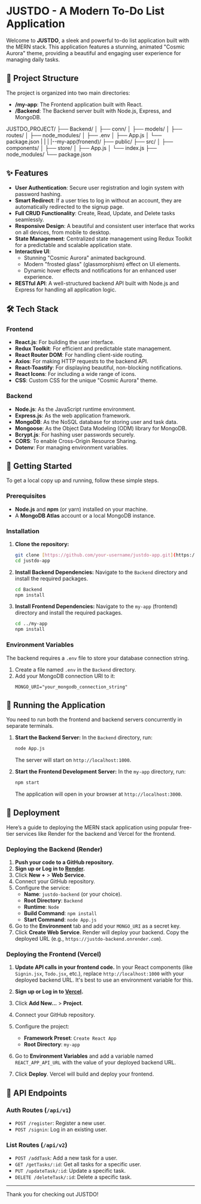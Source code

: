 # JUSTDO - A Modern To-Do List Application

Welcome to **JUSTDO**, a sleek and powerful to-do list application built with the MERN stack. This application features a stunning, animated "Cosmic Aurora" theme, providing a beautiful and engaging user experience for managing daily tasks.

## 📂 Project Structure

The project is organized into two main directories:

-   **/my-app**: The Frontend application built with React.
-   **/Backend**: The Backend server built with Node.js, Express, and MongoDB.


JUSTDO_PROJECT/
├── Backend/
│   ├── conn/
│   ├── models/
│   ├── routes/
│   ├── node_modules/
│   ├── .env
│   ├── App.js
│   └── package.json
|
|
|
|--my-app(fronend)/
├── public/
├── src/
│   ├── components/
│   ├── store/
│   ├── App.js
│   └── index.js
├── node_modules/
└── package.json


## ✨ Features

* **User Authentication**: Secure user registration and login system with password hashing.
* **Smart Redirect**: If a user tries to log in without an account, they are automatically redirected to the signup page.
* **Full CRUD Functionality**: Create, Read, Update, and Delete tasks seamlessly.
* **Responsive Design**: A beautiful and consistent user interface that works on all devices, from mobile to desktop.
* **State Management**: Centralized state management using Redux Toolkit for a predictable and scalable application state.
* **Interactive UI**:
    * Stunning "Cosmic Aurora" animated background.
    * Modern "frosted glass" (glassmorphism) effect on UI elements.
    * Dynamic hover effects and notifications for an enhanced user experience.
* **RESTful API**: A well-structured backend API built with Node.js and Express for handling all application logic.

## 🛠️ Tech Stack

### Frontend
* **React.js**: For building the user interface.
* **Redux Toolkit**: For efficient and predictable state management.
* **React Router DOM**: For handling client-side routing.
* **Axios**: For making HTTP requests to the backend API.
* **React-Toastify**: For displaying beautiful, non-blocking notifications.
* **React Icons**: For including a wide range of icons.
* **CSS**: Custom CSS for the unique "Cosmic Aurora" theme.

### Backend
* **Node.js**: As the JavaScript runtime environment.
* **Express.js**: As the web application framework.
* **MongoDB**: As the NoSQL database for storing user and task data.
* **Mongoose**: As the Object Data Modeling (ODM) library for MongoDB.
* **Bcrypt.js**: For hashing user passwords securely.
* **CORS**: To enable Cross-Origin Resource Sharing.
* **Dotenv**: For managing environment variables.

## 🚀 Getting Started

To get a local copy up and running, follow these simple steps.

### Prerequisites

* **Node.js** and **npm** (or yarn) installed on your machine.
* A **MongoDB Atlas** account or a local MongoDB instance.

### Installation

1.  **Clone the repository:**
    ```sh
    git clone [https://github.com/your-username/justdo-app.git](https://github.com/your-username/justdo-app.git)
    cd justdo-app
    ```

2.  **Install Backend Dependencies:**
    Navigate to the `Backend` directory and install the required packages.
    ```sh
    cd Backend
    npm install
    ```

3.  **Install Frontend Dependencies:**
    Navigate to the `my-app` (frontend) directory and install the required packages.
    ```sh
    cd ../my-app
    npm install
    ```

### Environment Variables

The backend requires a `.env` file to store your database connection string.

1.  Create a file named `.env` in the `Backend` directory.
2.  Add your MongoDB connection URI to it:
    ```
    MONGO_URI="your_mongodb_connection_string"
    ```

## 🏃 Running the Application

You need to run both the frontend and backend servers concurrently in separate terminals.

1.  **Start the Backend Server:**
    In the `Backend` directory, run:
    ```sh
    node App.js
    ```
    The server will start on `http://localhost:1000`.

2.  **Start the Frontend Development Server:**
    In the `my-app` directory, run:
    ```sh
    npm start
    ```
    The application will open in your browser at `http://localhost:3000`.

## 🚢 Deployment

Here’s a guide to deploying the MERN stack application using popular free-tier services like Render for the backend and Vercel for the frontend.

### Deploying the Backend (Render)

1.  **Push your code to a GitHub repository.**
2.  **Sign up or Log in to [Render](https://render.com/).**
3.  Click **New +** > **Web Service**.
4.  Connect your GitHub repository.
5.  Configure the service:
    * **Name**: `justdo-backend` (or your choice).
    * **Root Directory**: `Backend`
    * **Runtime**: `Node`
    * **Build Command**: `npm install`
    * **Start Command**: `node App.js`
6.  Go to the **Environment** tab and add your `MONGO_URI` as a secret key.
7.  Click **Create Web Service**. Render will deploy your backend. Copy the deployed URL (e.g., `https://justdo-backend.onrender.com`).

### Deploying the Frontend (Vercel)

1.  **Update API calls in your frontend code.**
    In your React components (like `Signin.jsx`, `Todo.jsx`, etc.), replace `http://localhost:1000` with your deployed backend URL. It's best to use an environment variable for this.

2.  **Sign up or Log in to [Vercel](https://vercel.com/).**
3.  Click **Add New...** > **Project**.
4.  Connect your GitHub repository.
5.  Configure the project:
    * **Framework Preset**: `Create React App`
    * **Root Directory**: `my-app`
6.  Go to **Environment Variables** and add a variable named `REACT_APP_API_URL` with the value of your deployed backend URL.
7.  Click **Deploy**. Vercel will build and deploy your frontend.

## 📝 API Endpoints

### Auth Routes (`/api/v1`)
* `POST /register`: Register a new user.
* `POST /signin`: Log in an existing user.

### List Routes (`/api/v2`)
* `POST /addTask`: Add a new task for a user.
* `GET /getTasks/:id`: Get all tasks for a specific user.
* `PUT /updateTask/:id`: Update a specific task.
* `DELETE /deleteTask/:id`: Delete a specific task.

---

Thank you for checking out JUSTDO!
